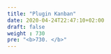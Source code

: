 ```yaml
---
title: "Plugin Kanban"
date: 2020-04-24T22:47:10+02:00
draft: false
weight : 730
pre: "<b>730. </b>"
---
```



